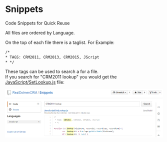 # Snippets
Code Snippets for Quick Reuse

All files are ordered by Language.

On the top of each file there is a taglist.
For Example:

    /*
    * TAGS: CRM2011, CRM2013, CRM2015, JScript
    * */

These tags can be used to search a for a file.<br />
If you search for "CRM2011 lookup" you would get the [JavaScript/SetLookup.js](https://github.com/RealDolmenCRM/Snippets/blob/master/JavaScript/SetLookup.js) file:

![Search Example](/src/images/searchexample.png)
